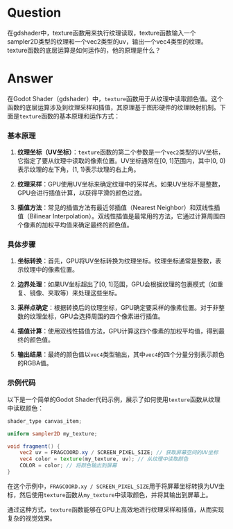 # Question

在gdshader中，texture函数用来执行纹理读取，texture函数输入一个sampler2D类型的纹理和一个vec2类型的uv，输出一个vec4类型的纹理。texture函数的底层运算是如何运作的，他的原理是什么？

# Answer

在Godot Shader（gdshader）中，`texture`函数用于从纹理中读取颜色值。这个函数的底层运算涉及到纹理采样和插值，其原理基于图形硬件的纹理映射机制。下面是`texture`函数的基本原理和运作方式：

### 基本原理

1. **纹理坐标（UV坐标）**：`texture`函数的第二个参数是一个`vec2`类型的UV坐标，它指定了要从纹理中读取的像素位置。UV坐标通常在[0, 1]范围内，其中(0, 0)表示纹理的左下角，(1, 1)表示纹理的右上角。

2. **纹理采样**：GPU使用UV坐标来确定纹理中的采样点。如果UV坐标不是整数，GPU会进行插值计算，以获得平滑的颜色过渡。

3. **插值方法**：常见的插值方法有最近邻插值（Nearest Neighbor）和双线性插值（Bilinear Interpolation）。双线性插值是最常用的方法，它通过计算周围四个像素的加权平均值来确定最终的颜色值。

### 具体步骤

1. **坐标转换**：首先，GPU将UV坐标转换为纹理坐标。纹理坐标通常是整数，表示纹理中的像素位置。

2. **边界处理**：如果UV坐标超出了[0, 1]范围，GPU会根据纹理的包裹模式（如重复、镜像、夹取等）来处理这些坐标。

3. **采样点确定**：根据转换后的纹理坐标，GPU确定要采样的像素位置。对于非整数的纹理坐标，GPU会选择周围的四个像素进行插值。

4. **插值计算**：使用双线性插值方法，GPU计算这四个像素的加权平均值，得到最终的颜色值。

5. **输出结果**：最终的颜色值以`vec4`类型输出，其中`vec4`的四个分量分别表示颜色的RGBA值。

### 示例代码

以下是一个简单的Godot Shader代码示例，展示了如何使用`texture`函数从纹理中读取颜色：

```glsl
shader_type canvas_item;

uniform sampler2D my_texture;

void fragment() {
    vec2 uv = FRAGCOORD.xy / SCREEN_PIXEL_SIZE; // 获取屏幕空间的UV坐标
    vec4 color = texture(my_texture, uv); // 从纹理中读取颜色
    COLOR = color; // 将颜色输出到屏幕
}
```

在这个示例中，`FRAGCOORD.xy / SCREEN_PIXEL_SIZE`用于将屏幕坐标转换为UV坐标，然后使用`texture`函数从`my_texture`中读取颜色，并将其输出到屏幕上。

通过这种方式，`texture`函数能够在GPU上高效地进行纹理采样和插值，从而实现复杂的视觉效果。